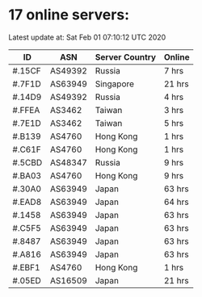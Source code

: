 # 17 online servers:

Latest update at: Sat Feb 01 07:10:12 UTC 2020

| ID | ASN | Server Country | Online |
| -- | --- | -------------- | ------ |
| #.15CF | AS49392 | Russia | 7 hrs |
| #.7F1D | AS63949 | Singapore | 21 hrs |
| #.14D9 | AS49392 | Russia | 4 hrs |
| #.FFEA | AS3462 | Taiwan | 3 hrs |
| #.7E1D | AS3462 | Taiwan | 5 hrs |
| #.B139 | AS4760 | Hong Kong | 1 hrs |
| #.C61F | AS4760 | Hong Kong | 1 hrs |
| #.5CBD | AS48347 | Russia | 9 hrs |
| #.BA03 | AS4760 | Hong Kong | 9 hrs |
| #.30A0 | AS63949 | Japan | 63 hrs |
| #.EAD8 | AS63949 | Japan | 64 hrs |
| #.1458 | AS63949 | Japan | 63 hrs |
| #.C5F5 | AS63949 | Japan | 63 hrs |
| #.8487 | AS63949 | Japan | 63 hrs |
| #.A816 | AS63949 | Japan | 63 hrs |
| #.EBF1 | AS4760 | Hong Kong | 1 hrs |
| #.05ED | AS16509 | Japan | 21 hrs |

